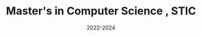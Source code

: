 ---
title: Master's in Computer Science , STIC
location: University of Constantine 2, Constantine Algeria
url: http://univ-constantine2.dz/?lang=ar
institute: University of Constantine 2
date: 2022-2024
tags: ["Operations Research", "Clusters and Cloud", "Web Applications", "Mobile Applications", "Advanced DataBases", "Network Administration"]
---